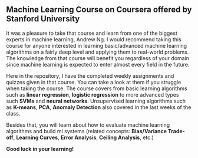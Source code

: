 ## Machine Learning Course on Coursera offered by Stanford University
It was a pleasure to take that course and learn from one of the biggest experts in machine learning, Andrew Ng.
I would recommend taking this course for anyone interested in learning basic/advanced machine learning algorithms on a fairly deep level and applying them to real-world problems. The knowledge from that course will benefit you regardless of your domain since machine learning is expected to enter almost every field in the future.

Here in the repository, I have the completed weekly assignments and quizzes given in that course. You can take a look at them if you struggle when taking the course.
The course covers from basic learning algorithms such as **linear regression**, **logistic regression** to more advanced types such **SVMs** and **neural networks**. Unsupervised learning algorithms such as **K-means**, **PCA**, **Anomaly Detection** also covered in the last weeks of the class. 

Besides that, you will learn about how to evaluate machine learning algorithms and build ml systems (related concepts: **Bias/Variance Trade-off**, **Learning Curves**, **Error Analysis**, **Ceiling Analysis**, etc.)

**Good luck in your learning!**
